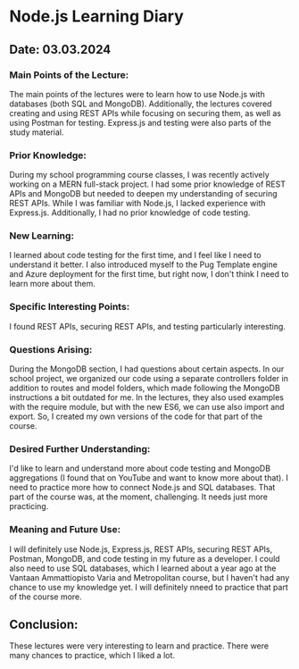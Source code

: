 # Node.js Learning Diary

## Date: 03.03.2024

### Main Points of the Lecture:
The main points of the lectures were to learn how to use Node.js with databases (both SQL and MongoDB). Additionally, the lectures covered creating and using REST APIs while focusing on securing them, as well as using Postman for testing. Express.js and testing were also parts of the study material.

### Prior Knowledge:
During my school programming course classes, I was recently actively working on a MERN full-stack project. I had some prior knowledge of REST APIs and MongoDB but needed to deepen my understanding of securing REST APIs. While I was familiar with Node.js, I lacked experience with Express.js. Additionally, I had no prior knowledge of code testing.

### New Learning:
I learned about code testing for the first time, and I feel like I need to understand it better. I also introduced myself to the Pug Template engine and Azure deployment for the first time, but right now, I don't think I need to learn more about them.

### Specific Interesting Points:
I found REST APIs, securing REST APIs, and testing particularly interesting.

### Questions Arising:
During the MongoDB section, I had questions about certain aspects. In our school project, we organized our code using a separate controllers folder in addition to routes and model folders, which made following the MongoDB instructions a bit outdated for me. In the lectures, they also used examples with the require module, but with the new ES6, we can use also import and export. So, I created my own versions of the code for that part of the course. 

### Desired Further Understanding:
I'd like to learn and understand more about code testing and MongoDB aggregations (I found that on YouTube and want to know more about that). I need to practice more how to connect Node.js and SQL databases. That part of the course was, at the moment, challenging. It needs just more practicing.

### Meaning and Future Use:
I will definitely use Node.js, Express.js, REST APIs, securing REST APIs, Postman, MongoDB, and code testing in my future as a developer. I could also need to use SQL databases, which I learned about a year ago at the Vantaan Ammattiopisto Varia and Metropolitan course, but I haven't had any chance to use my knowledge yet. I will definitely nneed to practice that part of the course more.

## Conclusion:
These lectures were very interesting to learn and practice. There were many chances to practice, which I liked a lot. 
